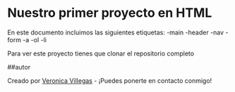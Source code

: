 # Nuestro primer proyecto en HTML

En este documento incluimos las siguientes etiquetas:
-main
-header
-nav
-form
-a
-ol
-li

Para ver este proyecto tienes que clonar el repositorio completo

##autor

Creado por [Veronica Villegas](https://github.com/Verito1508) - ¡Puedes ponerte en contacto conmigo!